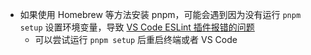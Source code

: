 - 如果使用 Homebrew 等方法安装 pnpm，可能会遇到因为没有运行 `pnpm setup` 设置环境变量，导致  [VS Code ESLint 插件报错的问题](https://github.com/microsoft/vscode-eslint/pull/1475)
	- 可以尝试运行 `pnpm setup` 后重启终端或者 VS Code